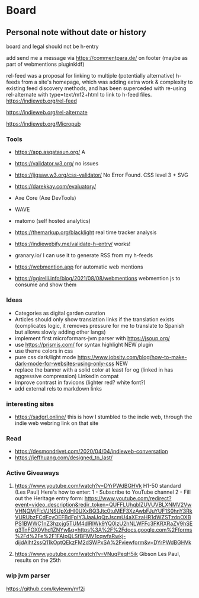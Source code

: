 # Board

## Personal note without date or history

board and legal should not be h-entry

add send me a message via https://commentpara.de/ on footer (maybe as part of webmentions pluginkldf)

rel-feed was a proposal for linking to multiple (potentially alternative) h-feeds from a site's homepage, which was adding extra work & complexity to existing feed discovery methods, and has been superceded with re-using rel-alternate with type=text/mf2+html to link to h-feed files. https://indieweb.org/rel-feed

https://indieweb.org/rel-alternate

https://indieweb.org/Micropub 

### Tools

* https://app.asqatasun.org/ A
* https://validator.w3.org/ no issues
* https://jigsaw.w3.org/css-validator/  No Error Found. CSS level 3 + SVG
* https://darekkay.com/evaluatory/
* Axe Core (Axe DevTools)
* WAVE

* matomo (self hosted analytics)
* https://themarkup.org/blacklight real time tracker analysis

* https://indiewebify.me/validate-h-entry/ works!
* granary.io/ I can use it to generate RSS from my h-feeds
* https://webmention.app for automatic web mentions
* https://ggirelli.info/blog/2021/08/08/webmentions webmention js to consume and show them

### Ideas
* Categories as digital garden curation
* Articles should only show translation links if the translation exists
(complicates logic, it removes pressure for me to translate to Spanish but allows slowly adding other langs)
* implement first microformars-jvm parser with https://jsoup.org/
* use https://prismjs.com/ for syntax highlight NEW plugin
* use theme colors in css
* pure css dark/light mode https://www.jobsity.com/blog/how-to-make-dark-mode-for-websites-using-only-css NEW
* replace the banner with a solid color at least for og (linked in has aggressive compression) LinkedIn compat
* Improve contrast in favicons (lighter red? white font?)
* add external rels to markdown links

### interesting sites
* https://sadgrl.online/ this is how I stumbled to the indie web, through the indie web webring link on that site

### Read
* https://desmondrivet.com/2020/04/04/indieweb-conversation
* https://jeffhuang.com/designed_to_last/

### Active Giveaways

1. https://www.youtube.com/watch?v=DYrPWdBGHVk H1-50 standard (Les Paul)
Here's how to enter:
1 - Subscribe to YouTube channel
2 - Fill out the Heritage entry form:
https://www.youtube.com/redirect?event=video_description&redir_token=QUFFLUhqblZUVUVBLXNMV2VwVHNQMjFIcVJNSUpXdHI0UXxBQ3Jtc0tuMEF3XzAwbFJuYUF1S0hnY3RkVURUbzFCdFcyOEFBdFpIY3JaalJqQzJscmU4aXEzaHR1dWZSTzdpOXBPS1BWWC1nZ3hzcjg5TUM4dlRIWk9YQ0lzU2hNLWFFc3FKRXRaZV9hSEg3TnFOX0Vhd1ZNYw&q=https%3A%2F%2Fdocs.google.com%2Fforms%2Fd%2Fe%2F1FAIpQLSfBFMV1cqwfaRwkj-dijdAlht2ssQ11kOptQEkzFM2dSWPxSA%2Fviewform&v=DYrPWdBGHVk

2. https://www.youtube.com/watch?v=VNuqPeqH5ik Gibson Les Paul, results on the 25th

### wip jvm parser 

https://github.com/kylewm/mf2j
